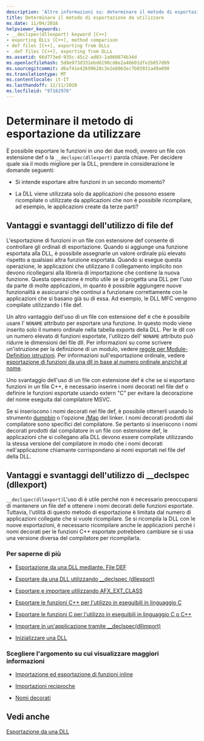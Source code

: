 ```yaml
---
description: 'Altre informazioni su: determinare il metodo di esportazione da usare'
title: Determinare il metodo di esportazione da utilizzare
ms.date: 11/04/2016
helpviewer_keywords:
- __declspec(dllexport) keyword [C++]
- exporting DLLs [C++], method comparison
- def files [C++], exporting from DLLs
- .def files [C++], exporting from DLLs
ms.assetid: 66d773ed-935c-45c2-ad03-1a060874b34d
ms.openlocfilehash: 5d9e973d331ebd6190cd8e2a46601dfe2b057d09
ms.sourcegitcommit: d6af41e42699628c3e2e6063ec7b03931a49a098
ms.translationtype: MT
ms.contentlocale: it-IT
ms.lasthandoff: 12/11/2020
ms.locfileid: "97162976"
---
```

# <a name="determine-which-exporting-method-to-use"></a>Determinare il metodo di esportazione da utilizzare

È possibile esportare le funzioni in uno dei due modi, ovvero un file con estensione def o la `__declspec(dllexport)` parola chiave. Per decidere quale sia il modo migliore per la DLL, prendere in considerazione le domande seguenti:

- Si intende esportare altre funzioni in un secondo momento?

- La DLL viene utilizzata solo da applicazioni che possono essere ricompilate o utilizzate da applicazioni che non è possibile ricompilare, ad esempio, le applicazioni create da terze parti?

## <a name="pros-and-cons-of-using-def-files"></a>Vantaggi e svantaggi dell'utilizzo di file def

L'esportazione di funzioni in un file con estensione def consente di controllare gli ordinali di esportazione. Quando si aggiunge una funzione esportata alla DLL, è possibile assegnarle un valore ordinale più elevato rispetto a qualsiasi altra funzione esportata. Quando si esegue questa operazione, le applicazioni che utilizzano il collegamento implicito non devono ricollegarsi alla libreria di importazione che contiene la nuova funzione. Questa operazione è molto utile se si progetta una DLL per l'uso da parte di molte applicazioni, in quanto è possibile aggiungere nuove funzionalità e assicurarsi che continui a funzionare correttamente con le applicazioni che si basano già su di essa. Ad esempio, le DLL MFC vengono compilate utilizzando i file def.

Un altro vantaggio dell'uso di un file con estensione def è che è possibile usare l' `NONAME` attributo per esportare una funzione. In questo modo viene inserito solo il numero ordinale nella tabella exports della DLL. Per le dll con un numero elevato di funzioni esportate, l'utilizzo dell' `NONAME` attributo può ridurre le dimensioni del file dll. Per informazioni su come scrivere un'istruzione per la definizione di un modulo, vedere [regole per Module-Definition istruzioni](reference/rules-for-module-definition-statements.md). Per informazioni sull'esportazione ordinale, vedere [esportazione di funzioni da una dll in base al numero ordinale anziché al nome](exporting-functions-from-a-dll-by-ordinal-rather-than-by-name.md).

Uno svantaggio dell'uso di un file con estensione def è che se si esportano funzioni in un file C++, è necessario inserire i nomi decorati nel file def o definire le funzioni esportate usando extern "C" per evitare la decorazione del nome eseguita dal compilatore MSVC.

Se si inseriscono i nomi decorati nel file def, è possibile ottenerli usando lo strumento [dumpbin](reference/dumpbin-reference.md) o l'opzione [/Map](reference/map-generate-mapfile.md) del linker. I nomi decorati prodotti dal compilatore sono specifici del compilatore. Se pertanto si inseriscono i nomi decorati prodotti dal compilatore in un file con estensione def, le applicazioni che si collegano alla DLL devono essere compilate utilizzando la stessa versione del compilatore in modo che i nomi decorati nell'applicazione chiamante corrispondano ai nomi esportati nel file def della DLL.

## <a name="pros-and-cons-of-using-__declspecdllexport"></a>Vantaggi e svantaggi dell'utilizzo di __declspec (dllexport)

`__declspec(dllexport)`L'uso di è utile perché non è necessario preoccuparsi di mantenere un file def e ottenere i nomi decorati delle funzioni esportate. Tuttavia, l'utilità di questo metodo di esportazione è limitata dal numero di applicazioni collegate che si vuole ricompilare. Se si ricompila la DLL con le nuove esportazioni, è necessario ricompilare anche le applicazioni perché i nomi decorati per le funzioni C++ esportate potrebbero cambiare se si usa una versione diversa del compilatore per ricompilarla.

### <a name="what-do-you-want-to-do"></a>Per saperne di più

- [Esportazione da una DLL mediante. File DEF](exporting-from-a-dll-using-def-files.md)

- [Esportare da una DLL utilizzando __declspec (dllexport)](exporting-from-a-dll-using-declspec-dllexport.md)

- [Esportare e importare utilizzando AFX_EXT_CLASS](exporting-and-importing-using-afx-ext-class.md)

- [Esportare le funzioni C++ per l'utilizzo in eseguibili in linguaggio C](exporting-cpp-functions-for-use-in-c-language-executables.md)

- [Esportare le funzioni C per l'utilizzo in eseguibili in linguaggio C o C++](exporting-c-functions-for-use-in-c-or-cpp-language-executables.md)

- [Importare in un'applicazione tramite __declspec(dllimport)](importing-into-an-application-using-declspec-dllimport.md)

- [Inizializzare una DLL](run-time-library-behavior.md#initializing-a-dll)

### <a name="what-do-you-want-to-know-more-about"></a>Scegliere l'argomento su cui visualizzare maggiori informazioni

- [Importazione ed esportazione di funzioni inline](importing-and-exporting-inline-functions.md)

- [Importazioni reciproche](mutual-imports.md)

- [Nomi decorati](reference/decorated-names.md)

## <a name="see-also"></a>Vedi anche

[Esportazione da una DLL](exporting-from-a-dll.md)
